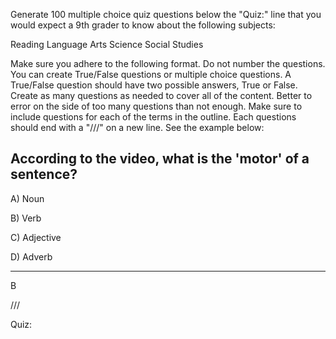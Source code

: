 Generate 100 multiple choice quiz questions below the "Quiz:" line that you would expect a 9th grader to know about the following subjects:

Reading
Language Arts
Science
Social Studies

Make sure you adhere to the following format. Do not number the questions. You can create True/False questions or multiple choice questions. A True/False question should have two possible answers, True or False. Create as many questions as needed to cover all of the content. Better to error on the side of too many questions than not enough. Make sure to include questions for each of the terms in the outline. Each questions should end with a "///" on a new line. See the example below:

## According to the video, what is the 'motor' of a sentence?

A) Noun

B) Verb

C) Adjective

D) Adverb

---

B

///

Quiz:

